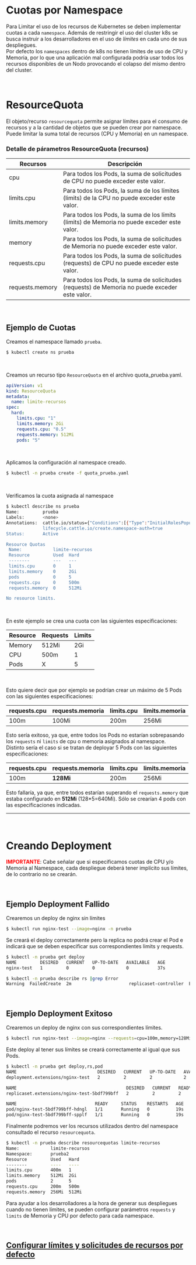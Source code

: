 # Cuotas por Namespace

Para Limitar el uso de los recursos de Kubernetes se deben implementar cuotas a cada `namespace`. Además de restringir el uso del cluster k8s se busca instruir a los desarrolladores en el uso de *límites* en cada uno de sus despliegues. <br>
Por defecto los `namespaces` dentro de k8s no tienen límites de uso de CPU y Memoria, por lo que una aplicación mal configurada podría usar todos los recursos disponibles de un Nodo provocando el colapso del mismo dentro del cluster.

<br>

# ResourceQuota 

El objeto/recurso `resourcequota` permite asignar límites para el consumo de recursos y a la cantidad de objetos que se pueden crear por namespace. Puede limitar la suma total de recursos (CPU y Memoria) en un namespace.


### Detalle de párametros ResourceQuota (recursos)

Recursos | Descripción |
---|---|
cpu	| Para todos los Pods, la suma de solicitudes de CPU no puede exceder este valor.
limits.cpu | Para todos los Pods, la suma de los límites (limits) de la CPU no puede exceder este valor.
limits.memory | Para todos los Pods, la suma de los límits (limits) de Memoria no puede exceder este valor.
memory | Para todos los Pods, la suma de solicitudes de Memoria no puede exceder este valor.
requests.cpu | Para todos los Pods, la suma de solicitudes (requests) de CPU no puede exceder este valor.
requests.memory | Para todos los Pods, la suma de solicitudes (requests) de Memoria no puede exceder este valor.

<br>

## Ejemplo de Cuotas

Creamos el namespace llamado `prueba`.

```sh
$ kubectl create ns prueba
```
<br>

Creamos un recurso tipo `ResourceQuota` en el archivo quota_prueba.yaml.

```yaml
apiVersion: v1
kind: ResourceQuota
metadata:
  name: limite-recursos
spec:
  hard:
    limits.cpu: "1"
    limits.memory: 2Gi
    requests.cpu: "0.5"
    requests.memory: 512Mi
    pods: "5"
```

<br>

Aplicamos la configuración al namespace creado.

```sh
$ kubectl -n prueba create -f quota_prueba.yaml
```
<br>

Verificamos la cuota asignada al namespace

```sh
$ kubectl describe ns prueba
Name:         prueba
Labels:       <none>
Annotations:  cattle.io/status={"Conditions":[{"Type":"InitialRolesPopulated","Status":"True","Message":"","LastUpdateTime":"2018-07-26T20:24:55Z"},{"Type":"ResourceQuotaInit","Status":"True","Message":"","LastUpda...
              lifecycle.cattle.io/create.namespace-auth=true
Status:       Active

Resource Quotas
 Name:            limite-recursos
 Resource         Used  Hard
 --------         ---   ---
 limits.cpu       0     1
 limits.memory    0     2Gi
 pods             0     5
 requests.cpu     0     500m
 requests.memory  0     512Mi

No resource limits.

```
<br>

En este ejemplo se crea una cuota con las siguientes especificaciones:

Resource |Requests| Limits |
---|---|---|
Memory | 512Mi | 2Gi |
CPU | 500m | 1 |
Pods |X| 5 |

<br>

Esto quiere decir que por ejemplo se podrían crear un máximo de 5 Pods con las siguientes especificaciones:

requests.cpu | requests.memoria | limits.cpu | limits.memoria |
---|---|---|---|
100m | 100Mi| 200m | 256Mi |

Esto sería exitoso, ya que, entre todos los Pods no estarían sobrepasando los `requests` ni `limits` de cpu o memoria asignados al namespace. <br>
Distinto sería el caso si se tratan de deployar 5 Pods con las siguientes especificaciones:

requests.cpu | **requests.memoria** | limits.cpu | limits.memoria |
---|---|---|---|
100m | **128Mi**| 200m | 256Mi |

Esto fallaría, ya que, entre todos estarían superando el `requests.memory` que estaba configurado en **512Mi** (128\*5=640Mi). Sólo se crearían 4 pods con las especificaciones indicadas.

***

<br>

# Creando Deployment

<span style="color:red"> **IMPORTANTE**</span>: Cabe señalar que si especificamos cuotas de CPU y/o Memoria al Namespace, cada despliegue deberá tener implícito sus límites, de lo contrario no se crearán.

<br>

## Ejemplo Deployment Fallido

Crearemos un deploy de nginx sin límites

```sh
$ kubectl run nginx-test --image=nginx -n prueba
```

Se creará el deploy correctamente pero la replica no podrá crear el Pod e indicará que se deben especificar sus correspondientes limits y requests.

```sh
$ kubectl -n prueba get deploy
NAME         DESIRED   CURRENT   UP-TO-DATE   AVAILABLE   AGE
nginx-test   1         0         0            0           37s
```

```sh
$ kubectl -n prueba describe rs |grep Error 
Warning  FailedCreate  2m                      replicaset-controller  Error creating: pods "nginx-test-998669899-x9t8w" is forbidden: failed quota: limite-recursos: must specify limits.cpu,limits.memory,requests.cpu,requests.memory
```
<br>

## Ejemplo Deployment Exitoso

Crearemos un deploy de nginx con sus correspondientes límites.

```sh
$ kubectl run nginx-test --image=nginx --requests=cpu=100m,memory=128Mi --limits=cpu=200m,memory=256Mi --replicas=2 -n prueba
```

Este deploy al tener sus límites se creará correctamente al igual que sus Pods.

```sh
$ kubectl -n prueba get deploy,rs,pod
NAME                               DESIRED   CURRENT   UP-TO-DATE   AVAILABLE   AGE
deployment.extensions/nginx-test   2         2         2            2           19s

NAME                                          DESIRED   CURRENT   READY     AGE
replicaset.extensions/nginx-test-5bdf799bff   2         2         2         19s

NAME                              READY     STATUS    RESTARTS   AGE
pod/nginx-test-5bdf799bff-hdngl   1/1       Running   0          19s
pod/nginx-test-5bdf799bff-spplf   1/1       Running   0          19s
```

Finalmente podremos ver los recursos utilizados dentro del namespace consultado el recurso `resourcequota`.

```sh
$ kubectl -n prueba describe resourcequotas limite-recursos
Name:            limite-recursos
Namespace:       prueba2
Resource         Used   Hard
--------         ----   ----
limits.cpu       400m   1
limits.memory    512Mi  2Gi
pods             2      5
requests.cpu     200m   500m
requests.memory  256Mi  512Mi

```

Para ayudar a los desarrolladores a la hora de generar sus despliegues cuando no tienen límites, se pueden configurar parámetros `requests` y `limits` de Memoria y CPU por defecto para cada namespace.

<br>

## [Configurar límites y solicitudes de recursos por defecto](/Default_Resources.md)
